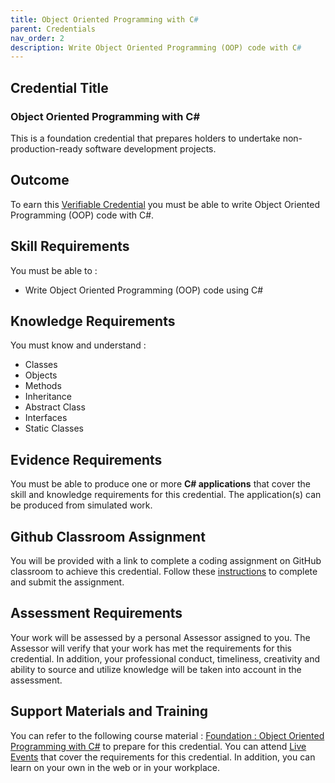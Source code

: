 ```yaml
---
title: Object Oriented Programming with C#
parent: Credentials
nav_order: 2
description: Write Object Oriented Programming (OOP) code with C#
---
```


## Credential Title
### Object Oriented Programming with C#
This is a foundation credential that prepares holders to undertake non-production-ready software development projects.

## Outcome
To earn this [Verifiable Credential](../index) you must be able to write Object Oriented Programming (OOP) code with C#.

## Skill Requirements
You must be able to :
- Write Object Oriented Programming (OOP) code using C#

## Knowledge Requirements
You must know and understand :

- Classes
- Objects
- Methods
- Inheritance
- Abstract Class
- Interfaces
- Static Classes


## Evidence Requirements
You must be able to produce one or more **C# applications** that cover the skill and knowledge requirements for this credential. The application(s) can be produced from simulated work.

## Github Classroom Assignment
You will be provided with a link to complete a coding assignment on GitHub classroom to achieve this credential. Follow these [instructions](../github-classroom) to complete and submit the assignment.

## Assessment Requirements
Your work will be assessed by a personal Assessor assigned to you. The Assessor will verify that your work has met the requirements for this credential. In addition, your professional conduct, timeliness, creativity and ability to source and utilize knowledge will be taken into account in the assessment.

## Support Materials and Training

You can refer to the following course material : [Foundation : Object Oriented Programming with C#](https://learn.rclapp.com/RCLLearner/Course?id=2) to prepare for this credential. You can attend [Live Events](https://www.meetup.com/cloud-computing-and-net-meetup-group/) that cover the requirements for this credential. In addition, you can learn on your own in the web or in your workplace. 
